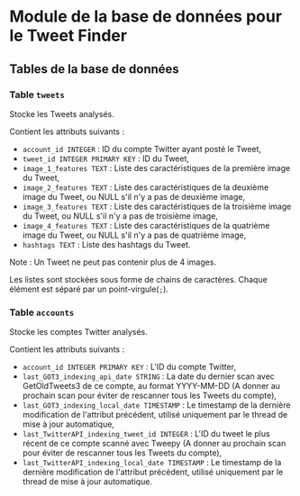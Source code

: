 # Module de la base de données pour le Tweet Finder

## Tables de la base de données

### Table `tweets`

Stocke les Tweets analysés.

Contient les attributs suivants :
* `account_id INTEGER` : ID du compte Twitter ayant posté le Tweet,
* `tweet_id INTEGER PRIMARY KEY` : ID du Tweet,
* `image_1_features TEXT` : Liste des caractéristiques de la première image du Tweet,
* `image_2_features TEXT` : Liste des caractéristiques de la deuxième image du Tweet, ou NULL s'il n'y a pas de deuxième image,
* `image_3_features TEXT` : Liste des caractéristiques de la troisième image du Tweet, ou NULL s'il n'y a pas de troisième image,
* `image_4_features TEXT` : Liste des caractéristiques de la quatrième image du Tweet, ou NULL s'il n'y a pas de quatrième image,
* `hashtags TEXT` : Liste des hashtags du Tweet.

Note : Un Tweet ne peut pas contenir plus de 4 images.

Les listes sont stockées sous forme de chains de caractères. Chaque élément est séparé par un point-virgule(`;`).

### Table `accounts`

Stocke les comptes Twitter analysés.

Contient les attributs suivants :
* `account_id INTEGER PRIMARY KEY` : L'ID du compte Twitter,
* `last_GOT3_indexing_api_date STRING` : La date du dernier scan avec GetOldTweets3 de ce compte, au format YYYY-MM-DD (A donner au prochain scan pour éviter de rescanner tous les Tweets du compte),
* `last_GOT3_indexing_local_date TIMESTAMP` : Le timestamp de la dernière modification de l'attribut précédent, utilisé uniquement par le thread de mise à jour automatique,
* `last_TwitterAPI_indexing_tweet_id INTEGER` : L'ID du tweet le plus récent de ce compte scanné avec Tweepy (A donner au prochain scan pour éviter de rescanner tous les Tweets du compte),
* `last_TwitterAPI_indexing_local_date TIMESTAMP` : Le timestamp de la dernière modification de l'attribut précédent, utilisé uniquement par le thread de mise à jour automatique.
